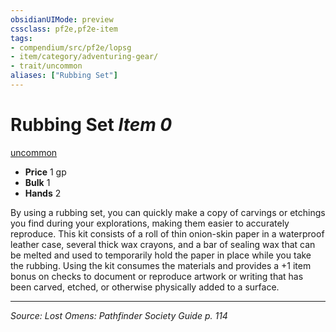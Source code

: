 ```yaml
---
obsidianUIMode: preview
cssclass: pf2e,pf2e-item
tags:
- compendium/src/pf2e/lopsg
- item/category/adventuring-gear/
- trait/uncommon
aliases: ["Rubbing Set"]
---
```

# Rubbing Set *Item 0*  
[uncommon](rules/traits/uncommon.md "Uncommon Rarity Trait")  

- **Price** 1 gp
- **Bulk** 1
- **Hands** 2

By using a rubbing set, you can quickly make a copy of carvings or etchings you find during your explorations, making them easier to accurately reproduce. This kit consists of a roll of thin onion-skin paper in a waterproof leather case, several thick wax crayons, and a bar of sealing wax that can be melted and used to temporarily hold the paper in place while you take the rubbing. Using the kit consumes the materials and provides a +1 item bonus on checks to document or reproduce artwork or writing that has been carved, etched, or otherwise physically added to a surface.


---
*Source: Lost Omens: Pathfinder Society Guide p. 114*